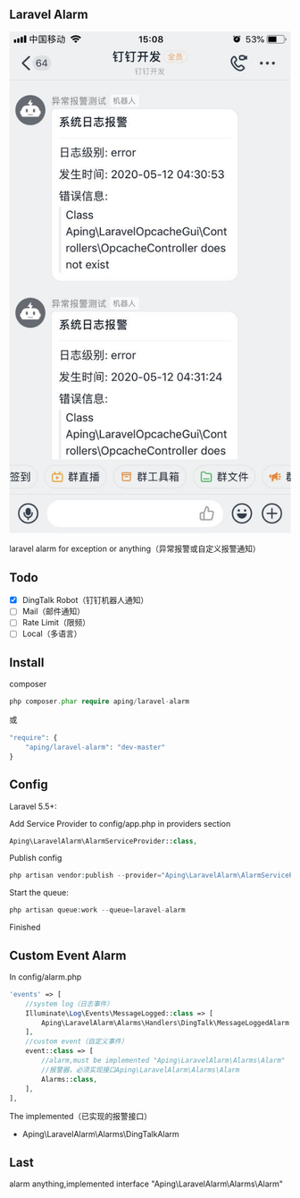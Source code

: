 ## Laravel Alarm

![Screenshot](screenshot20200512.jpg)

laravel alarm for exception or anything（异常报警或自定义报警通知）

## Todo

- [x] DingTalk Robot（钉钉机器人通知）
- [ ] Mail（邮件通知）
- [ ] Rate Limit（限频）
- [ ] Local（多语言）

## Install

composer
```php
php composer.phar require aping/laravel-alarm
```
或
```php
"require": {
    "aping/laravel-alarm": "dev-master"
}
```

## Config

Laravel 5.5+:

Add Service Provider to config/app.php in providers section
```php
Aping\LaravelAlarm\AlarmServiceProvider::class,
```

Publish config

```php
php artisan vendor:publish --provider="Aping\LaravelAlarm\AlarmServiceProvider"
```

Start the queue:
```php
php artisan queue:work --queue=laravel-alarm
```

Finished

## Custom Event Alarm

In config/alarm.php 

```php
'events' => [
    //system log（日志事件）
    Illuminate\Log\Events\MessageLogged::class => [
        Aping\LaravelAlarm\Alarms\Handlers\DingTalk\MessageLoggedAlarm::class,
    ],
    //custom event（自定义事件）
    event::class => [
        //alarm,must be implemented "Aping\LaravelAlarm\Alarms\Alarm"
        //报警器，必须实现接口Aping\LaravelAlarm\Alarms\Alarm
        Alarms::class,
    ],
],
```
The implemented（已实现的报警接口）
+ Aping\LaravelAlarm\Alarms\DingTalkAlarm


## Last

alarm anything,implemented interface "Aping\LaravelAlarm\Alarms\Alarm"